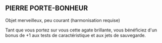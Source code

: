 ## PIERRE PORTE-BONHEUR

Objet merveilleux, peu courant (harmonisation requise)

Tant que vous portez sur vous cette agate brillante, vous
bénéficiez d'un bonus de +1 aux tests de caractéristique et
aux jets de sauvegarde.
